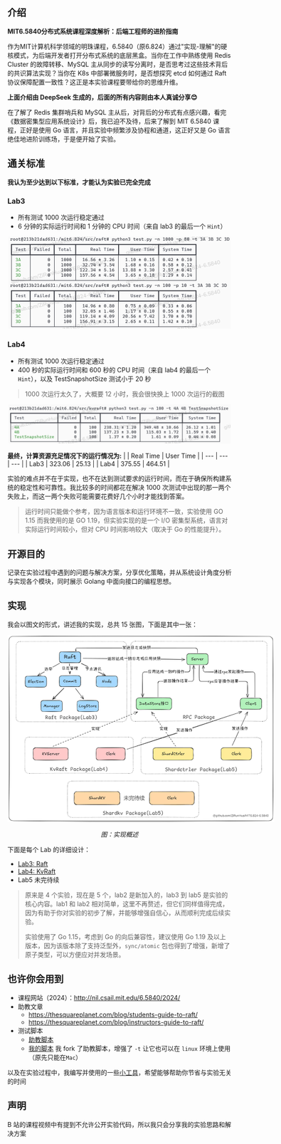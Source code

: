 ## 介绍
**MIT6.5840分布式系统课程深度解析：后端工程师的进阶指南**

作为MIT计算机科学领域的明珠课程，6.5840（原6.824）通过"实现-理解"的硬核模式，为后端开发者打开分布式系统的底层黑盒。当你在工作中熟练使用 Redis Cluster 的故障转移、MySQL 
主从同步的读写分离时，是否思考过这些技术背后的共识算法实现？当你在 K8s 中部署微服务时，是否想探究 etcd 如何通过 Raft 协议保障配置一致性？这正是本实验课程要带给你的思维升维。

**上面介绍由 DeepSeek 生成的，后面的所有内容则由本人真诚分享😊**

在了解了 Redis 集群哨兵和 MySQL 主从后，对背后的分布式有点感兴趣，看完《数据密集型应用系统设计》后，我已迫不及待，后来了解到 MIT 6.5840 课程，正好是使用 Go 语言，并且实验中频繁涉及协程和通道，这正好又是 Go 语言绝佳地进阶训练场，于是便开始了实验。

## 通关标准

**我认为至少达到以下标准，才能认为实验已完全完成**
### Lab3

- 所有测试 1000 次运行稳定通过
- 6 分钟的实际运行时间和 1 分钟的 CPU 时间（来自 lab3 的最后一个 `Hint`）
<div style="text-align:center">
  <img src="./docs/img/lab3-pass-all.png" style="width:500px" />
</div>

### Lab4
- 所有测试 1000 次运行稳定通过
- 400 秒的实际运行时间和 600 秒的 CPU 时间（来自 lab4 的最后一个 `Hint`），以及 TestSnapshotSize 测试小于 20 秒

> 1000 次运行太久了，大概要 12 小时，我会很快换上 1000 次运行的截图
<div style="text-align:center">
  <img src="./docs/img/lab4-pass.png" style="width:500px" />
</div>
 
**最终，计算资源充足情况下的运行情况为:**
|  | Real Time | User Time |
| --- | --- | --- |
| Lab3 | 323.06 | 25.13 |
| Lab4 | 375.55 | 464.51 |

实验的难点并不在于实现，也不在达到测试要求的运行时间，而在于确保所构建系统的稳定性和可靠性。我比较多的时间都花在解决 1000 次测试中出现的那一两个失败上，而这一两个失败可能需要花费好几个小时才能找到答案。
> 运行时间只能做个参考，因为语言版本和运行环境不一致，实验使用 GO 1.15 而我使用的是 GO 1.19，但实验实现的是一个 I/O 密集型系统，语言对实际运行时间较小，但对 CPU 时间影响较大（取决于 Go 的性能提升）。
## 开源目的
记录在实验过程中遇到的问题与解决方案，分享优化策略，并从系统设计角度分析与实现各个模块，同时展示 Golang 中面向接口的编程思想。
## 实现
我会以图文的形式，讲述我的实现，总共 15 张图，下面是其中一张：
<div style="text-align:center">
  <img src="./docs/img/all.png" style="min-width: 500px; max-width:600px" />
  <p><em>图：实现概述</em></p>
</div>

下面是每个 Lab 的详细设计：
- [Lab3: Raft](./docs/lab3/README.md)
- [Lab4: KvRaft](./docs/lab4/README.md)
- Lab5 未完待续
> 原来是 4 个实验，现在是 5 个，lab2 是新加入的，lab3 到 lab5 是实验的核心内容。lab1 和 lab2 相对简单，这里不再赘述，但它们同样值得完成，因为有助于你对实验的初步了解，并能够增强自信心，从而顺利完成后续实验。
>
> 实验使用了 Go 1.15，考虑到 Go 的向后兼容性，建议使用 Go 1.19 及以上版本，因为该版本除了支持泛型外，`sync/atomic` 包也得到了增强，新增了原子类型，可以方便应对并发场景。

## 也许你会用到
- 课程网站（2024）：http://nil.csail.mit.edu/6.5840/2024/
- 助教文章
  - https://thesquareplanet.com/blog/students-guide-to-raft/
  - https://thesquareplanet.com/blog/instructors-guide-to-raft/
- 测试脚本
  - [助教脚本](https://gist.github.com/JJGO/0d73540ef7cc2f066cb535156b7cbdab)
  - [我的脚本](https://gist.github.com/ZiRunHua/b534df847d13d9962ce6d3e18afa7561) 我 fork 了助教脚本，增强了 `-t` 让它也可以在 `linux` 环境上使用（原先只能在`Mac`）

以及在实验过程中，我编写并使用的一些[小工具](./util)，希望能够帮助你节省与实验无关的时间
## 声明
B 站的课程视频中有提到不允许公开实验代码，所以我只会分享我的实验思路和解决方案